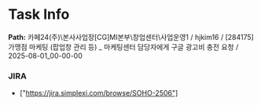 # Task Info

**Path:** 카페24(주)\본사사업장\[CG]MI본부\창업센터\사업운영1 / hjkim16 / [284175] 가맹점 마케팅 (팝업창 관리 등) _ 마케팅센터 담당자에게 구글 광고비 충전 요청 / 2025-08-01_00-00-00

### JIRA
- ["https://jira.simplexi.com/browse/SOHO-2506"]

